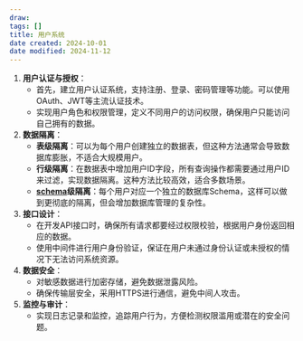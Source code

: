 ```yaml
---
draw:
tags: []
title: 用户系统
date created: 2024-10-01
date modified: 2024-11-12
---
```

1. **用户认证与授权**：
	- 首先，建立用户认证系统，支持注册、登录、密码管理等功能。可以使用OAuth、JWT等主流认证技术。
	- 实现用户角色和权限管理，定义不同用户的访问权限，确保用户只能访问自己拥有的数据。
2. **数据隔离**：
	- **表级隔离**：可以为每个用户创建独立的数据表，但这种方法通常会导致数据库膨胀，不适合大规模用户。
	- **行级隔离**：在数据表中增加用户ID字段，所有查询操作都需要通过用户ID来过滤，实现数据隔离。这种方法比较高效，适合多数场景。
	- **[schema](schema.md)级隔离**：每个用户对应一个独立的数据库Schema，这样可以做到更彻底的隔离，但会增加数据库管理的复杂性。
3. **接口设计**：
	- 在开发API接口时，确保所有请求都要经过权限校验，根据用户身份返回相应的数据。
	- 使用中间件进行用户身份验证，保证在用户未通过身份认证或未授权的情况下无法访问系统资源。
4. **数据安全**：
	- 对敏感数据进行加密存储，避免数据泄露风险。
	- 确保传输层安全，采用HTTPS进行通信，避免中间人攻击。
5. **监控与审计**：
	- 实现日志记录和监控，追踪用户行为，方便检测权限滥用或潜在的安全问题。
